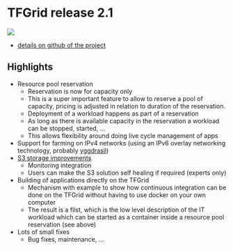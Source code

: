 # TFGrid release 2.1

![](img/roadmap.png)

- [details on github of the project](https://github.com/orgs/threefoldtech/projects/93)

## Highlights

- Resource pool reservation
    - Reservation is now for capacity only
    - This is a super important feature to allow to reserve a pool of capacity, pricing is adjusted in relation to duration of the reservation.
    - Deployment of a workload happens as part of a reservation
    - As long as there is available capacity in the reservation a workload can be stopped, started, ...
    - This allows flexibility around doing live cycle management of apps
- Support for farming on IPv4 networks (using an IPv6 overlay networking technology, probably [yggdrasil](https://yggdrasil-network.github.io/))
- [S3 storage improvements](https://github.com/threefoldtech/home/issues/720)
    - Monitoring integration
    - Users can make the S3 solution self healing if required (experts only)
- Building of applications directly on the TFGrid
    - Mechanism with example to show how continuous integration can be done on the TFGrid without having to use docker on your own computer
    - The result is a flist, which is the low level description of the IT workload which can be started as a container inside a resource pool reservation (see above)
- Lots of small fixes
    - Bug fixes, maintenance, ...
